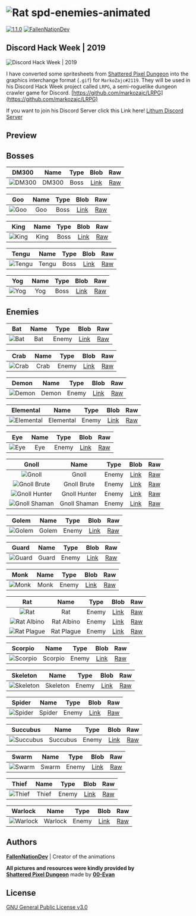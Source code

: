 ![Rat][rat]
**spd-enemies-animated**
======

[![1.1.0](https://img.shields.io/badge/version-1.1.0-green.svg)](#)
[![FallenNationDev](https://img.shields.io/badge/author-FallenNationDev-blue.svg)](https://github.com/FallenNationDev)

**Discord Hack Week | 2019**
------

![Discord Hack Week | 2019][discord_hack_week]

I have converted some spritesheets from [Shattered Pixel Dungeon](https://github.com/00-Evan/shattered-pixel-dungeon/) into the graphics interchange format (`.gif`) for `MarkoZajc#2119`. They will be used in his Discord Hack Week project called `LRPG`, a semi-roguelike dungeon crawler game for Discord. [https://github.com/markozajc/LRPG](https://github.com/markozajc/LRPG)

If you want to join his Discord Server click this Link here! [Lithum Discord Server][discord_lithium_server]

**Preview**
------

Bosses
------

| DM300           | Name  | Type | Blob               | Raw          |
|:---------------:|:-----:|:----:|:------------------:|:------------:|
| ![DM300][dm300] | DM300 | Boss | [Link][dm300_blob] | [Raw][dm300] |

| Goo         | Name | Type | Blob             | Raw        |
|:-----------:|:----:|:----:|:----------------:|:----------:|
| ![Goo][goo] | Goo  | Boss | [Link][goo_blob] | [Raw][goo] |

| King          | Name | Type | Blob              | Raw         |
|:-------------:|:----:|:----:|:-----------------:|:-----------:|
| ![King][king] | King | Boss | [Link][king_blob] | [Raw][king] |

| Tengu           | Name  | Type  | Blob               | Raw          |
|:---------------:|:-----:|:-----:|:------------------:|:------------:|
| ![Tengu][tengu] | Tengu | Boss  | [Link][tengu_blob] | [Raw][tengu] |

| Yog         | Name | Type | Blob             | Raw        |
|:-----------:|:----:|:----:|:----------------:|:----------:|
| ![Yog][yog] | Yog  | Boss | [Link][yog_blob] | [Raw][yog] |

Enemies
------

| Bat         | Name | Type  | Blob             | Raw        |
|:-----------:|:----:|:-----:|:----------------:|:----------:|
| ![Bat][bat] | Bat  | Enemy | [Link][bat_blob] | [Raw][bat] |

| Crab          | Name | Type  | Blob              | Raw         |
|:-------------:|:----:|:-----:|:-----------------:|:-----------:|
| ![Crab][crab] | Crab | Enemy | [Link][crab_blob] | [Raw][crab] |

| Demon           | Name  | Type  | Blob               | Raw          |
|:---------------:|:-----:|:-----:|:------------------:|:------------:|
| ![Demon][demon] | Demon | Enemy | [Link][demon_blob] | [Raw][demon] |

| Elemental               | Name      | Type  | Blob                   | Raw              |
|:-----------------------:|:---------:|:-----:|:----------------------:|:----------------:|
| ![Elemental][elemental] | Elemental | Enemy | [Link][elemental_blob] | [Raw][elemental] |

| Eye         | Name | Type  | Blob             | Raw        |
|:-----------:|:----:|:-----:|:----------------:|:----------:|
| ![Eye][eye] | Eye  | Enemy | [Link][eye_blob] | [Raw][eye] |

| Gnoll                         | Name         | Type  | Blob                      | Raw                 |
|:-----------------------------:|:------------:|:-----:|:-------------------------:|:-------------------:|
| ![Gnoll][gnoll]               | Gnoll        | Enemy | [Link][gnoll_blob]        | [Raw][gnoll]        |
| ![Gnoll Brute][gnoll_brute]   | Gnoll Brute  | Enemy | [Link][gnoll_brute_blob]  | [Raw][gnoll_brute]  |
| ![Gnoll Hunter][gnoll_hunter] | Gnoll Hunter | Enemy | [Link][gnoll_hunter_blob] | [Raw][gnoll_hunter] |
| ![Gnoll Shaman][gnoll_shaman] | Gnoll Shaman | Enemy | [Link][gnoll_shaman_blob] | [Raw][gnoll_shaman] |

| Golem           | Name  | Type  | Blob               | Raw          |
|:---------------:|:-----:|:-----:|:------------------:|:------------:|
| ![Golem][golem] | Golem | Enemy | [Link][golem_blob] | [Raw][golem] |

| Guard           | Name  | Type  | Blob               | Raw          |
|:---------------:|:-----:|:-----:|:------------------:|:------------:|
| ![Guard][guard] | Guard | Enemy | [Link][guard_blob] | [Raw][guard] |

| Monk          | Name | Type  | Blob              | Raw         |
|:-------------:|:----:|:-----:|:-----------------:|:-----------:|
| ![Monk][monk] | Monk | Enemy | [Link][monk_blob] | [Raw][monk] |

| Rat                       | Name       | Type  | Blob                    | Raw               |
|:-------------------------:|:----------:|:-----:|:-----------------------:|:-----------------:|
| ![Rat][rat]               | Rat        | Enemy | [Link][rat_blob]        | [Raw][rat]        |
| ![Rat Albino][rat_albino] | Rat Albino | Enemy | [Link][rat_albino_blob] | [Raw][rat_albino] |
| ![Rat Plague][rat_plague] | Rat Plague | Enemy | [Link][rat_plague_blob] | [Raw][rat_plague] |

| Scorpio             | Name    | Type  | Blob                 | Raw            |
|:-------------------:|:-------:|:-----:|:--------------------:|:--------------:|
| ![Scorpio][scorpio] | Scorpio | Enemy | [Link][scorpio_blob] | [Raw][scorpio] |

| Skeleton              | Name     | Type  | Blob                  | Raw             |
|:---------------------:|:--------:|:-----:|:---------------------:|:---------------:|
| ![Skeleton][skeleton] | Skeleton | Enemy | [Link][skeleton_blob] | [Raw][skeleton] |

| Spider            | Name   | Type  | Blob                | Raw           |
|:-----------------:|:------:|:-----:|:-------------------:|:-------------:|
| ![Spider][spider] | Spider | Enemy | [Link][spider_blob] | [Raw][spider] |

| Succubus              | Name     | Type  | Blob                  | Raw             |
|:---------------------:|:--------:|:-----:|:---------------------:|:---------------:|
| ![Succubus][succubus] | Succubus | Enemy | [Link][succubus_blob] | [Raw][succubus] |

| Swarm           | Name  | Type   | Blob               | Raw          |
|:---------------:|:-----:|:------:|:------------------:|:------------:|
| ![Swarm][swarm] | Swarm | Enemy  | [Link][swarm_blob] | [Raw][swarm] |

| Thief           | Name  | Type  | Blob               | Raw          |
|:---------------:|:-----:|:-----:|:------------------:|:------------:|
| ![Thief][thief] | Thief | Enemy | [Link][thief_blob] | [Raw][thief] |

| Warlock             | Name    | Type  | Blob                 | Raw            |
|:-------------------:|:-------:|:-----:|:--------------------:|:--------------:|
| ![Warlock][warlock] | Warlock | Enemy | [Link][warlock_blob] | [Raw][warlock] |

Authors
------

**[FallenNationDev](https://github.com/FallenNationDev)** \| Creator of the animations

**All pictures and resources were kindly provided by** \
**[Shattered Pixel Dungeon](https://github.com/00-Evan/shattered-pixel-dungeon/)** made by **[00-Evan](https://github.com/00-Evan)**

License
------

[GNU General Public License v3.0](https://github.com/FallenNationDev/spd-enemies-animated/blob/master/LICENSE)

[bat]: https://raw.githubusercontent.com/FallenNationDev/spd-enemies-animated/master/bat.gif
[crab]: https://raw.githubusercontent.com/FallenNationDev/spd-enemies-animated/master/crab.gif
[demon]: https://raw.githubusercontent.com/FallenNationDev/spd-enemies-animated/master/demon.gif
[dm300]: https://raw.githubusercontent.com/FallenNationDev/spd-enemies-animated/master/dm300.gif
[elemental]: https://raw.githubusercontent.com/FallenNationDev/spd-enemies-animated/master/elemental.gif
[eye]: https://raw.githubusercontent.com/FallenNationDev/spd-enemies-animated/master/eye.gif
[gnoll]: https://raw.githubusercontent.com/FallenNationDev/spd-enemies-animated/master/gnoll.gif
[gnoll_brute]: https://raw.githubusercontent.com/FallenNationDev/spd-enemies-animated/master/gnoll_brute.gif
[gnoll_hunter]: https://raw.githubusercontent.com/FallenNationDev/spd-enemies-animated/master/gnoll_hunter.gif
[gnoll_shaman]: https://raw.githubusercontent.com/FallenNationDev/spd-enemies-animated/master/gnoll_shaman.gif
[golem]: https://raw.githubusercontent.com/FallenNationDev/spd-enemies-animated/master/golem.gif
[goo]: https://raw.githubusercontent.com/FallenNationDev/spd-enemies-animated/master/goo.gif
[guard]: https://raw.githubusercontent.com/FallenNationDev/spd-enemies-animated/master/guard.gif
[king]: https://raw.githubusercontent.com/FallenNationDev/spd-enemies-animated/master/king.gif
[monk]: https://raw.githubusercontent.com/FallenNationDev/spd-enemies-animated/master/monk.gif
[rat]: https://raw.githubusercontent.com/FallenNationDev/spd-enemies-animated/master/rat.gif
[rat_albino]: https://raw.githubusercontent.com/FallenNationDev/spd-enemies-animated/master/rat_albino.gif
[rat_plague]: https://raw.githubusercontent.com/FallenNationDev/spd-enemies-animated/master/rat_plague.gif
[scorpio]: https://raw.githubusercontent.com/FallenNationDev/spd-enemies-animated/master/scorpio.gif
[skeleton]: https://raw.githubusercontent.com/FallenNationDev/spd-enemies-animated/master/skeleton.gif
[spider]: https://raw.githubusercontent.com/FallenNationDev/spd-enemies-animated/master/spider.gif
[succubus]: https://raw.githubusercontent.com/FallenNationDev/spd-enemies-animated/master/succubus.gif
[swarm]: https://raw.githubusercontent.com/FallenNationDev/spd-enemies-animated/master/swarm.gif
[tengu]: https://raw.githubusercontent.com/FallenNationDev/spd-enemies-animated/master/tengu.gif
[thief]: https://raw.githubusercontent.com/FallenNationDev/spd-enemies-animated/master/thief.gif
[warlock]: https://raw.githubusercontent.com/FallenNationDev/spd-enemies-animated/master/warlock.gif
[yog]: https://raw.githubusercontent.com/FallenNationDev/spd-enemies-animated/master/yog.gif

[bat_blob]: https://github.com/FallenNationDev/spd-enemies-animated/blob/master/bat.gif
[crab_blob]: https://github.com/FallenNationDev/spd-enemies-animated/blob/master/crab.gif
[demon_blob]: https://github.com/FallenNationDev/spd-enemies-animated/blob/master/demon.gif
[dm300_blob]: https://github.com/FallenNationDev/spd-enemies-animated/blob/master/dm300.gif
[elemental_blob]: https://github.com/FallenNationDev/spd-enemies-animated/blob/master/elemental.gif
[eye_blob]: https://github.com/FallenNationDev/spd-enemies-animated/blob/master/eye.gif
[gnoll_blob]: https://github.com/FallenNationDev/spd-enemies-animated/blob/master/gnoll.gif
[gnoll_brute_blob]: https://github.com/FallenNationDev/spd-enemies-animated/blob/master/gnoll_brute.gif
[gnoll_hunter_blob]: https://github.com/FallenNationDev/spd-enemies-animated/blob/master/gnoll_hunter.gih
[gnoll_shaman_blob]: https://github.com/FallenNationDev/spd-enemies-animated/blob/master/gnoll_shaman.gif
[golem_blob]: https://github.com/FallenNationDev/spd-enemies-animated/blob/master/golen.gif
[goo_blob]: https://github.com/FallenNationDev/spd-enemies-animated/blob/master/goo.gif
[guard_blob]: https://github.com/FallenNationDev/spd-enemies-animated/blob/master/guard.gif
[king_blob]: https://github.com/FallenNationDev/spd-enemies-animated/blob/master/king.gif
[monk_blob]: https://github.com/FallenNationDev/spd-enemies-animated/blob/master/monk.gif
[rat_blob]: https://github.com/FallenNationDev/spd-enemies-animated/blob/master/rat.gif
[rat_albino_blob]: https://github.com/FallenNationDev/spd-enemies-animated/blob/master/rat_ablino.gif
[rat_plague_blob]: https://github.com/FallenNationDev/spd-enemies-animated/blob/master/rat_plague.gif
[scorpio_blob]: https://github.com/FallenNationDev/spd-enemies-animated/blob/master/scorpio.gif
[skeleton_blob]: https://github.com/FallenNationDev/spd-enemies-animated/blob/master/skeleton.gif
[spider_blob]: https://github.com/FallenNationDev/spd-enemies-animated/blob/master/spider.gif
[succubus_blob]: https://github.com/FallenNationDev/spd-enemies-animated/blob/master/succubus.gif
[swarm_blob]: https://github.com/FallenNationDev/spd-enemies-animated/blob/master/swarm.gif
[tengu_blob]: https://github.com/FallenNationDev/spd-enemies-animated/blob/master/tengu.gif
[thief_blob]: https://github.com/FallenNationDev/spd-enemies-animated/blob/master/thief.gif
[warlock_blob]: https://github.com/FallenNationDev/spd-enemies-animated/blob/master/warlock.gif
[yog_blob]: https://github.com/FallenNationDev/spd-enemies-animated/blob/master/yog.gif

[discord_hack_week]: https://cdn-images-1.medium.com/max/2600/1*lh6NS8hx0pu5mlZeSqnu5w.jpeg
[discord_lithium_server]: discord.gg/asDUrbR
